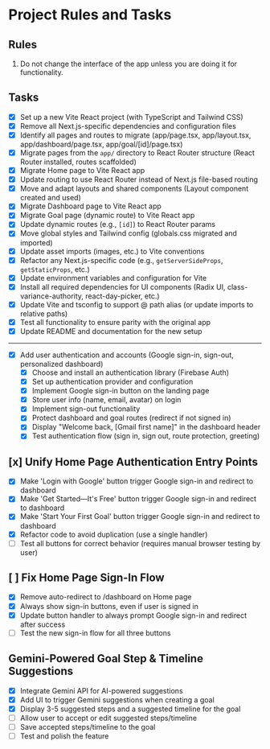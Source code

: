 # Project Rules and Tasks

## Rules

1. Do not change the interface of the app unless you are doing it for functionality.

## Tasks

- [x] Set up a new Vite React project (with TypeScript and Tailwind CSS)
- [x] Remove all Next.js-specific dependencies and configuration files
- [x] Identify all pages and routes to migrate (app/page.tsx, app/layout.tsx, app/dashboard/page.tsx, app/goal/[id]/page.tsx)
- [x] Migrate pages from the `app/` directory to React Router structure (React Router installed, routes scaffolded)
- [x] Migrate Home page to Vite React app
- [x] Update routing to use React Router instead of Next.js file-based routing
- [x] Move and adapt layouts and shared components (Layout component created and used)
- [x] Migrate Dashboard page to Vite React app
- [x] Migrate Goal page (dynamic route) to Vite React app
- [x] Update dynamic routes (e.g., `[id]`) to React Router params
- [x] Move global styles and Tailwind config (globals.css migrated and imported)
- [x] Update asset imports (images, etc.) to Vite conventions
- [x] Refactor any Next.js-specific code (e.g., `getServerSideProps`, `getStaticProps`, etc.)
- [x] Update environment variables and configuration for Vite
- [x] Install all required dependencies for UI components (Radix UI, class-variance-authority, react-day-picker, etc.)
- [x] Update Vite and tsconfig to support @ path alias (or update imports to relative paths)
- [x] Test all functionality to ensure parity with the original app
- [x] Update README and documentation for the new setup

---

- [x] Add user authentication and accounts (Google sign-in, sign-out, personalized dashboard)
    - [x] Choose and install an authentication library (Firebase Auth)
    - [x] Set up authentication provider and configuration
    - [x] Implement Google sign-in button on the landing page
    - [x] Store user info (name, email, avatar) on login
    - [x] Implement sign-out functionality
    - [x] Protect dashboard and goal routes (redirect if not signed in)
    - [x] Display "Welcome back, [Gmail first name]" in the dashboard header
    - [x] Test authentication flow (sign in, sign out, route protection, greeting)

## [x] Unify Home Page Authentication Entry Points
- [x] Make 'Login with Google' button trigger Google sign-in and redirect to dashboard
- [x] Make 'Get Started—It's Free' button trigger Google sign-in and redirect to dashboard
- [x] Make 'Start Your First Goal' button trigger Google sign-in and redirect to dashboard
- [x] Refactor code to avoid duplication (use a single handler)
- [ ] Test all buttons for correct behavior (requires manual browser testing by user)

## [ ] Fix Home Page Sign-In Flow
- [x] Remove auto-redirect to /dashboard on Home page
- [x] Always show sign-in buttons, even if user is signed in
- [x] Update button handler to always prompt Google sign-in and redirect after success
- [ ] Test the new sign-in flow for all three buttons 

## Gemini-Powered Goal Step & Timeline Suggestions
- [x] Integrate Gemini API for AI-powered suggestions
- [x] Add UI to trigger Gemini suggestions when creating a goal
- [x] Display 3-5 suggested steps and a suggested timeline for the goal
- [ ] Allow user to accept or edit suggested steps/timeline
- [ ] Save accepted steps/timeline to the goal
- [ ] Test and polish the feature 